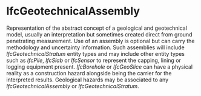 # IfcGeotechnicalAssembly

Representation of the abstract concept of a geological and geotechnical model, usually an interpretation but sometimes created direct from ground penetrating measurement.
Use of an assembly is optional but can carry the methodology and uncertainty information.
Such assemblies will include _IfcGeotechnicalStratum_ entity types and may include other entity types such as _IfcPile_, _IfcSlab_ or _IfcSensor_ to represent the capping, lining or logging equipment present.
_IfcBorehole_ or _IfcGeoSlice_  can have a physical reality as a construction hazard alongside being the carrier for the interpreted results. Geological hazards may be associated to any _IfcGeotechnicalAssembly_ or _IfcGeotechnicalStratum_.

